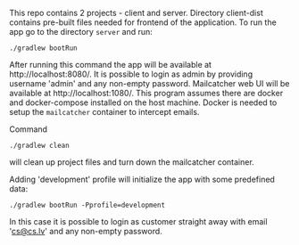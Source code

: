 This repo contains 2 projects - client and server. Directory client-dist contains pre-built files needed for frontend of the application. To run the app go to the directory ```server``` and run:
```
./gradlew bootRun
```

After running this command the app will be available at http://localhost:8080/. It is possible to login as admin by providing username 'admin' and any non-empty password. Mailcatcher web UI will be available at http://localhost:1080/.
This program assumes there are docker and docker-compose installed on the host machine. Docker is needed to setup the ```mailcatcher``` container to intercept emails.

Command
```
./gradlew clean
```
will clean up project files and turn down the mailcatcher container.

Adding 'development' profile will initialize the app with some predefined data:
```
./gradlew bootRun -Pprofile=development
```
In this case it is possible to login as customer straight away with email 'cs@cs.lv' and any non-empty password.